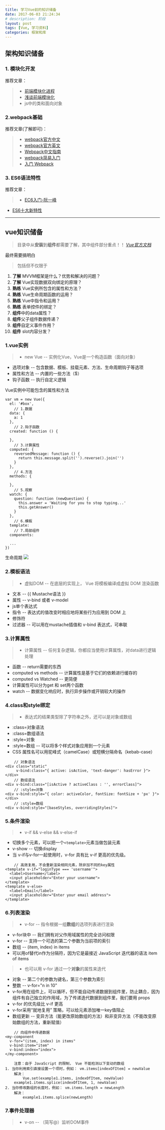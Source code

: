 ```yaml
---
title: 学习Vue前的知识储备
date: 2017-06-03 21:24:34
# description: 阶段
layout: post
tags: [Vue, 学习资料]
categories: 框架和库
---
```


## 架构知识储备
<!-- more -->
### 1. 模块化开发
推荐文章：
>* [前端模块化进程](https://www.zybuluo.com/wy/note/645263)
>* [浅谈前端模块化](http://imweb.io/topic/55994b358555272639cb031b)
>* js中的类和面向对象

### 2.webpack基础
推荐文章(了解即可)：
>* [webpack官方中文](https://doc.webpack-china.org/)
>* [webpack官方英文](https://webpack.github.io/docs/)
>* [Webpack中文指南](http://zhaoda.net/webpack-handbook/index.html)
>* [webpack简易入门](http://www.cnblogs.com/vajoy/p/4650467.html)
>* [入门 Webpack](https://segmentfault.com/a/1190000006178770)

### 3. ES6语法特性
推荐文章：
>* [EC6入门-阮一峰](http://es6.ruanyifeng.com/)
* [ES6十大新特性](http://www.alloyteam.com/2016/03/es6-front-end-developers-will-have-to-know-the-top-ten-properties/)

---
## vue知识储备
>目录中从**安装**到**组件**都需要了解，其中组件部分重点！！
[*Vue官方文档*](https://cn.vuejs.org/v2/guide/index.html)

最终需要搞明白
>包括但不仅限于
1. **了解** MVVM框架是什么？优势和解决的问题？
2. **了解** Vue实现数据双向绑定的原理？
3. **熟练** Vue实例所包含的属性和方法？
4. **熟练** Vue生命周期函数的运用？
5. **熟练** Vue中指令和运用？
6. **熟练** 表单控件的绑定？
7. **组件**中的data属性？
8. **组件**父子组件数据传递？
9. **组件**自定义事件作用？
10. **组件** slot内容分发？


### 1.vue实例
>* new Vue -- 实例化Vue，Vue是一个构造函数（面向对象）
* 选项对象 -- 包含数据、模板、挂载元素、方法、生命周期钩子等选项
* 属性和方法 -- 内置的一些方法（$）
* 钩子函数 -- 执行自定义逻辑

Vue实例中可能包含的属性和方法
```
var vm = new Vue({
  el: '#box',
    // 1.数据
  data: {
    a: 1
  },
    // 2.钩子函数
  created: function () {
    
  },
    // 3.计算属性
  computed: {
    reversedMessage: function () {
      return this.message.split('').reverse().join('')
    }
  },
    // 4.方法
  methods: {
  
  },
    // 5.观察
  watch: {
    question: function (newQuestion) {
      this.answer = 'Waiting for you to stop typing...'
      this.getAnswer()
    }
  },
    // 6.模板
  template: 
    // 7.局部组件
  components:
  
  ...
})
```
生命周期
![](https://cn.vuejs.org/images/lifecycle.png)
### 2.模板语法
>* 虚拟DOM -- 在底层的实现上， Vue 将模板编译成虚拟 DOM 渲染函数
* 文本 -- {{ Mustache语法 }}
* 属性 -- v-bind 或者 v-model
* js单个表达式
* 指令 -- 表达式的值改变时相应地将某些行为应用到 DOM 上
* 修饰符
* 过滤器 -- 可以用在mustache插值和 v-bind 表达式，可串联

### 3.计算属性
>* 计算属性 -- 任何复杂逻辑，你都应当使用计算属性，对data进行逻辑处理
* 函数 -- return需要的东西
* computed vs methods -- 计算属性是基于它们的依赖进行缓存的
* computed vs Watched -- 更简便
* 计算属性可以分为get 和 set两个函数
* watch -- 数据变化响应时，执行异步操作或开销较大的操作

### 4.class和style绑定
>* 表达式的结果类型除了字符串之外，还可以是对象或数组
* :class=对象语法
* :class=数组语法
* :style=对象
* :style=数组 -- 可以将多个样式对象应用到一个元素
* CSS 属性名可以用驼峰式（camelCase）或短横分隔命名（kebab-case）
```
    // 对象语法
<div class="static"
     v-bind:class="{ active: isActive, 'text-danger': hasError }">
</div>
    // 数组语法
<div v-bind:class="[isActive ? activeClass : '', errorClass]">
    // :style=对象
<div v-bind:style="{ color: activeColor, fontSize: fontSize + 'px' }"></div>
    // :style=数组
<div v-bind:style="[baseStyles, overridingStyles]">
```
### 5.条件渲染
>* v-if && v-else && v-else-if
* 切换多个元素，可以把一个`<template>`元素当做包装元素
* v-show -- 切换display
* 当 v-if与v-for一起使用时，v-for 具有比 v-if 更高的优先级。

```
    // 高效复用，不会重新渲染相同元素，除非加不同的key属性
<template v-if="loginType === 'username'">
  <label>Username</label>
  <input placeholder="Enter your username">
</template>
<template v-else>
  <label>Email</label>
  <input placeholder="Enter your email address">
</template>
```
### 6.列表渲染
>* v-for -- 指令根据一组**数组**的选项列表进行渲染
* v-for块中 -- 我们拥有对父作用域属性的完全访问权限
* v-for -- 支持一个可选的第二个参数为当前项的索引
* 数组 -- (item, index) in items
* 可以用of替代in作为分隔符，因为它是最接近 JavaScript 迭代器的语法 item of items
>* 也可以用 v-for 通过一个**对象**的属性来迭代
* 对象 -- 第二个的参数为键名，第三个参数为索引
* 整数 -- v-for="n in 10"
* v-for用在组件上，可以循环，但不能自动传递数据到组件里，防止耦合，因为组件有自己独立的作用域，为了传递迭代数据到组件里，我们要用 props
* v-for 的优先级比 v-if 更高
* v-for采用“就地复用” 策略，可以给元素添加唯一key值阻止
* 数组更新 -- 变异方法（能更改原始数组的方法）和非变异方法（不能改变原始数组的方法，重新赋值）


```
    // 向组件中传递数据
<my-component
  v-for="(item, index) in items"
  v-bind:item="item"
  v-bind:index="index">
</my-component>

    注意：由于 JavaScript 的限制， Vue 不能检测以下变动的数组
1. 当你利用索引直接设置一个项时，例如： vm.items[indexOfItem] = newValue
    解决：
        Vue.set(example1.items, indexOfItem, newValue)
    example1.items.splice(indexOfItem, 1, newValue)
2. 当你修改数组的长度时，例如： vm.items.length = newLength
    解决：
        example1.items.splice(newLength)
```


### 7.事件处理器
>* v-on -- （简写@）监听DOM事件

